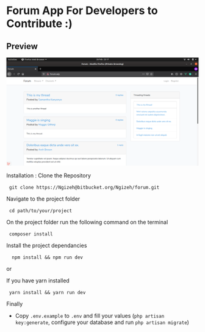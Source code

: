 # Forum App For Developers to Contribute :)

## Preview

![](/public/images/Preview.png)


Installation : Clone the Repository

```
 git clone https://Ngizeh@bitbucket.org/Ngizeh/forum.git
```

Navigate to the project folder

 ```
  cd path/to/your/project
 ```

On the project folder run the following command on the terminal

```
 composer install
```

Install the project dependancies

 
```
  npm install && npm run dev
```

 or 

 If you have yarn installed

```
 yarn install && yarn run dev
```

Finally

- Copy `.env.example` to `.env` and fill your values 
(`php artisan key:generate`, configure your database and run `php artisan migrate`)
